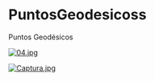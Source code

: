 # PuntosGeodesicoss
Puntos Geodésicos

[![04.jpg](https://i.postimg.cc/8zh3VFJH/04.jpg)](https://postimg.cc/87zwRzbJ)

[![Captura.jpg](https://i.postimg.cc/gkNCDRmS/Captura.jpg)](https://postimg.cc/7fJtP5C0)
